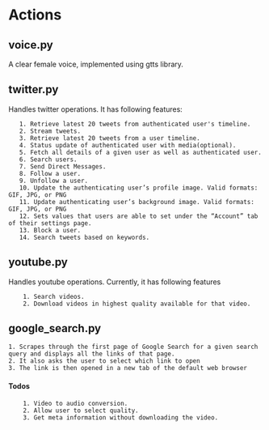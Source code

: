 # Actions

## voice.py
A clear female voice, implemented using gtts library.

## twitter.py 
Handles twitter operations. It has following features:
       
       1. Retrieve latest 20 tweets from authenticated user's timeline.
       2. Stream tweets.
       3. Retrieve latest 20 tweets from a user timeline.
       4. Status update of authenticated user with media(optional).
       5. Fetch all details of a given user as well as authenticated user.
       6. Search users.
       7. Send Direct Messages.
       8. Follow a user.
       9. Unfollow a user.
       10. Update the authenticating user’s profile image. Valid formats: GIF, JPG, or PNG
       11. Update authenticating user’s background image. Valid formats: GIF, JPG, or PNG
       12. Sets values that users are able to set under the “Account” tab of their settings page.
       13. Block a user.
       14. Search tweets based on keywords. 

## youtube.py

Handles youtube operations. Currently, it has following features

        1. Search videos.
        2. Download videos in highest quality available for that video.
       
## google_search.py
    1. Scrapes through the first page of Google Search for a given search query and displays all the links of that page.
    2. It also asks the user to select which link to open
    3. The link is then opened in a new tab of the default web browser

#### Todos
        1. Video to audio conversion.
        2. Allow user to select quality.
        3. Get meta information without downloading the video.
